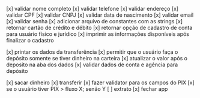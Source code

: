 [x] validar nome completo
[x] validar telefone
[x] validar endereço
[x] validar CPF
[x] validar CNPJ
[x] validar data de nascimento
[x] validar email
[x] validar senha
[x] adicionar arquivo de constantes com as strings
[x] retornar cartão de crédito e débito
[x] retornar opção de cadastro de conta para usuário físico e jurídico
[x] imprimir as informações disponíveis após finalizar o cadastro

[x] printar os dados da transferência
[x] permitir que o usuário faça o depósito somente se tiver dinheiro na carteira
[x] atualizar o valor após o deposito na aba dos dados
[x] validar dados de conta e agência para depósito

[x] sacar dinheiro
[x] transferir
[x] fazer validator para os campos do PIX
[x] se o usuário tiver PIX > fluxo X; senão Y
[ ] extrato
[x] fechar app